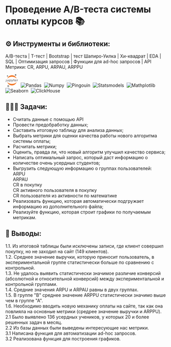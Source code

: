 # Проведение A/B-теста системы оплаты курсов 📚
## ⚙️ Инструменты и библиотеки:
A/B-теста | T-тест | Bootstrap | тест Шапиро-Уилка | Хи-квадрат | EDA | SQL | Оптимизация запросов | Функции для ad-hoc запросов | API 
Метрики: CR, ARPU, ARPAU, ARPPU
<div>
  <img src="https://github.com/devicons/devicon/blob/master/icons/jupyter/jupyter-original-wordmark.svg" title="Jupyter" alt="Jupyter" width="40" height="40"/>&nbsp;
  <img src="https://pandas.pydata.org/static/img/pandas_white.svg" title="Pandas" alt="Pandas" height="40"/>&nbsp;
  <img src="https://camo.githubusercontent.com/6631ab3e404c95feff2366126736bf6b3759e4be11357ea07405a3527b9a3138/68747470733a2f2f696d672e736869656c64732e696f2f62616467652f6e756d70792d2532333031333234332e7376673f7374796c653d666f722d7468652d6261646765266c6f676f3d6e756d7079266c6f676f436f6c6f723d7768697465" title="Numpy" alt="Numpy" height="30"/>&nbsp;
  <img src="https://pingouin-stats.org/build/html/_images/logo_pingouin.png" title="Pingouin" alt="Pingouin" height="30"/>&nbsp;
  <img src="https://avatars.mds.yandex.net/i?id=ed4bb20472a95e34f0ee6dc8de3069ccf373f67d-8497452-images-thumbs&n=13" title="Statsmodels" alt="Statsmodels" height="30"/>&nbsp;
  <img src="https://camo.githubusercontent.com/9e175adcb5e76a230ffd53ed1e78034277d31171b77358865b2be148d0b523d3/68747470733a2f2f696d672e736869656c64732e696f2f62616467652f4d6174706c6f746c69622d2532336666666666662e7376673f7374796c653d666f722d7468652d6261646765266c6f676f3d4d6174706c6f746c6962266c6f676f436f6c6f723d626c61636b" title="Mathplotlib" alt="Mathplotlib" height="30"/>&nbsp;
  <img src="https://avatars.mds.yandex.net/i?id=3b1d13a52ed933827565a138d9a0f7b8cc7df932-12490006-images-thumbs&n=13" title="Seaborn" alt="Seaborn" height="30"/>&nbsp;
  <img src="https://avatars.mds.yandex.net/i?id=8f15f2ddbf0b080a77ed0a53bf419b1d11113da9-9829492-images-thumbs&n=13" title="ClickHouse" alt="ClickHouse" height="30"/>&nbsp;
</div>

## 👩🏻‍💻 Задачи:  
- Считать данные с помощью API
- Провести предобработку данных;
- Саставить итоговую таблицу для анализа данных;
- Выбрать метрики для оценки качества работы нового алгоритма системы оплаты;
- Расчитать метрики;
- Оценить, правда ли, что новый алгоритм улучшил качество сервиса;
- Написать оптимальный запрос, который даст информацию о количестве очень усердных студентов;
- Выгрузить следующую информацию о группах пользователей:  
    ARPU  
    ARPAU  
    CR в покупку  
    СR активного пользователя в покупку  
    CR пользователя из активности по математике
- Реализовать функцию, которая автоматически подгружает информацию из дополнительного файла;
- Реализуйте функцию, которая строит графики по получаемым метрикам.

## 🔎 Выводы:
1.1. Из итоговой таблицы были исключены записи, где клиент совершил покупку, но не заходил на сайт (149 клиентов).  
1.2. Среднее значение выручки, которую приносит пользователь, в экспериментальной группе статистически больше по сравнению с контрольной.  
1.3. Не удалось выявить статистически значимое различие конверсий (абсолютной и относительной конверсий) между экспериментальной и контрольной группами.   
1.4. Средние значения ARPU и ARPAU равны в двух группах.   
1.5. В группе "B" среднее значение ARPPU статистически значимо выше чем в группе "А".   
1.6. Необходимо вводить новую механику оплаты на сайте, так как она повлияла на основные метрики (средрее значение выручки и ARPPU).   
2.1 Было выявлено 136 усердных учеников, у которых 20 и более решенных задач в месяц.   
2.2 Из базы данных были выведены интересующие нас метрики.  
3.1 Написана функция для автоматизации ad-hoc запросов.   
3.2 Реализована функция для построения графиков.  
